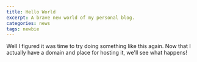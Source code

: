 ```yaml
---
title: Hello World
excerpt: A brave new world of my personal blog.
categories: news
tags: newbie
---
```


Well I figured it was time to try doing something like this again.  Now that I actually have a domain and place for hosting it, we'll see what happens!

